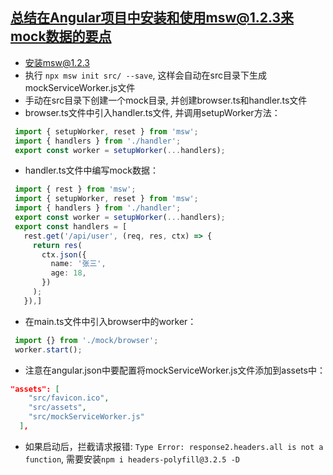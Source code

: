 ## 总结在Angular项目中安装和使用msw@1.2.3来mock数据的要点
- 安装msw@1.2.3
- 执行 ```npx msw init src/ --save```, 这样会自动在src目录下生成mockServiceWorker.js文件
- 手动在src目录下创建一个mock目录, 并创建browser.ts和handler.ts文件
- browser.ts文件中引入handler.ts文件, 并调用setupWorker方法：
 ```typescript
  import { setupWorker, reset } from 'msw';
  import { handlers } from './handler';
  export const worker = setupWorker(...handlers);
 ```
- handler.ts文件中编写mock数据：
 ```typescript
  import { rest } from 'msw';
  import { setupWorker, reset } from 'msw';
  import { handlers } from './handler';
  export const worker = setupWorker(...handlers);
  export const handlers = [
    rest.get('/api/user', (req, res, ctx) => {
      return res(
        ctx.json({
          name: '张三',
          age: 18,
        })
      );
    }),]
 ```
- 在main.ts文件中引入browser中的worker：
```typescript
 import {} from './mock/browser';
 worker.start();
```
- 注意在angular.json中要配置将mockServiceWorker.js文件添加到assets中：
```json
"assets": [
    "src/favicon.ico",
    "src/assets",
    "src/mockServiceWorker.js"
  ],
```
- 如果启动后，拦截请求报错: ``` Type Error: response2.headers.all is not a function ```, 需要安装``` npm i headers-polyfill@3.2.5 -D ```
